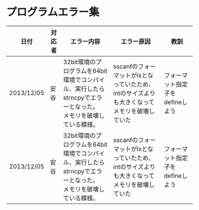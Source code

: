 # プログラムエラー集

|  日付|  対応者|  エラー内容|  エラー原因|  教訓|
|---|---|---|---|---|
|2013/12/05|安谷|32bit環境のプログラムを64bit環境でコンパイル、実行したらstrncpyでエラーとなった。<br> メモリを破壊している模様。|sscanfのフォーマットがlxとなっていたため、intのサイズよりも大きくなってメモリを破壊していた|フォーマット指定子をdefineしよう|
|2013/12/05|安谷|32bit環境のプログラムを64bit環境でコンパイル、実行したらstrncpyでエラーとなった。<br> メモリを破壊している模様。|sscanfのフォーマットがlxとなっていたため、intのサイズよりも大きくなってメモリを破壊していた|フォーマット指定子をdefineしよう|



